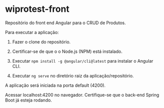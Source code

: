 # wiprotest-front
Repositório do front end Angular para o CRUD de Produtos.

Para executar a aplicação:

1. Fazer o clone do repositório.

2. Certificar-se de que o o Node.js (NPM) está instalado.

3. Executar `npm install -g @angular/cli@latest` para instalar o Angular CLI.

4. Executar `ng serve` no diretório raiz da aplicação/repositório.

A aplicação será iniciada na porta default (4200).

Acessar localhost:4200 no navegador. Certifique-se que o back-end Spring Boot já esteja rodando.

